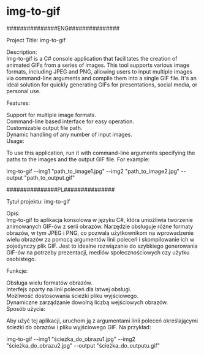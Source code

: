 # img-to-gif

###############ENG###############<br>

Project Title: img-to-gif<br>


Description:<br>
Img-to-gif is a C# console application that facilitates the creation of animated GIFs from a series of images. This tool supports various image formats, including JPEG and PNG, allowing users to input multiple images via command-line arguments and compile them into a single GIF file. It's an ideal solution for quickly generating GIFs for presentations, social media, or personal use.<br>

Features:<br>

Support for multiple image formats.<br>
Command-line based interface for easy operation.<br>
Customizable output file path.<br>
Dynamic handling of any number of input images.<br>
Usage:<br>


To use this application, run it with command-line arguments specifying the paths to the images and the output GIF file. For example:<br>


img-to-gif --img1 "path_to_image1.jpg" --img2 "path_to_image2.jpg" --output "path_to_output.gif"<br>


###############PL###############<br>

Tytuł projektu: img-to-gif<br>


Opis:<br>
Img-to-gif to aplikacja konsolowa w języku C#, która umożliwia tworzenie animowanych GIF-ów z serii obrazów. Narzędzie obsługuje różne formaty obrazów, w tym JPEG i PNG, co pozwala użytkownikom na wprowadzenie wielu obrazów za pomocą argumentów linii poleceń i skompilowanie ich w pojedynczy plik GIF. Jest to idealne rozwiązanie do szybkiego generowania GIF-ów na potrzeby prezentacji, mediów społecznościowych czy użytku osobistego.<br>

Funkcje:<br>

Obsługa wielu formatów obrazów.<br>
Interfejs oparty na linii poleceń dla łatwej obsługi.<br>
Możliwość dostosowania ścieżki pliku wyjściowego.<br>
Dynamiczne zarządzanie dowolną liczbą wejściowych obrazów.<br>
Sposób użycia:<br>


Aby użyć tej aplikacji, uruchom ją z argumentami linii poleceń określającymi ścieżki do obrazów i pliku wyjściowego GIF. Na przykład:<br>


img-to-gif --img1 "ścieżka_do_obrazu1.jpg" --img2 "ścieżka_do_obrazu2.jpg" --output "ścieżka_do_outputu.gif"
